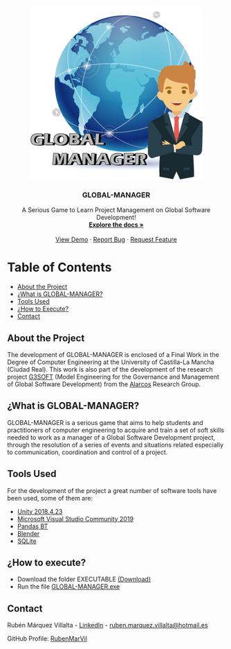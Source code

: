 <br />
<p align="center">
  <a href="https://github.com/RubenMarVil/Global-Manager_TFG">
    <img src="GLOBAL-MANAGER/Assets/GUI/Icons/ICONO.png" alt="Logo" width="400" height="400">
  </a>

  <h3 align="center">GLOBAL-MANAGER</h3>

  <p align="center">
    A Serious Game to Learn Project Management on Global Software Development!
    <br />
    <a href="https://github.com/RubenMarVil/Global-Manager_TFG"><strong>Explore the docs »</strong></a>
    <br />
    <br />
    <a href="https://github.com/RubenMarVil/Global-Manager_TFG/blob/master/Demo_GLOBAL-MANAGER.mkv">View Demo</a>
    ·
    <a href="https://github.com/RubenMarVil/Global-Manager_TFG/issues">Report Bug</a>
    ·
    <a href="https://github.com/RubenMarVil/Global-Manager_TFG/pulls">Request Feature</a>
  </p>
</p>

# Table of Contents
* [About the Project](#about-the-project)
* [¿What is GLOBAL-MANAGER?](#global-manager)
* [Tools Used](#tool-used)
* [¿How to Execute?](#execute)
* [Contact](#contact)

## About the Project
The development of GLOBAL-MANAGER is enclosed of a Final Work in the Degree of Computer Engineering at the University of Castilla-La Mancha (Ciudad Real). This work is also part of the development of the research project [G3SOFT](https://alarcos.esi.uclm.es/proyectos/G3SOFT/index.php) (Model Engineering for the Governance and Management of Global Software Development) from the [Alarcos](https://alarcos.esi.uclm.es/index.php) Research Group.

## ¿What is GLOBAL-MANAGER?
GLOBAL-MANAGER is a serious game that aims to help students and practitioners of computer engineering to acquire and train a set of soft skills needed to work as a manager of a Global Software Development project, through the resolution of a series of events and situations related especially to communication, coordination and control of a project.

## Tools Used
For the development of the project a great number of software tools have been used, some of them are:
* [Unity 2018.4.23](https://unity.com/)
* [Microsoft Visual Studio Community 2019](https://visualstudio.microsoft.com/es/vs/community/)
* [Pandas BT](http://www.pandabehaviour.com/?page_id=23)
* [Blender](https://www.blender.org/)
* [SQLite](https://sqlite.org/index.html)

## ¿How to execute?
* Download the folder EXECUTABLE [(Download)](https://minhaskamal.github.io/DownGit/#/home?url=https://github.com/RubenMarVil/Global-Manager_TFG/tree/master/EXECUTABLE)
* Run the file [GLOBAL-MANAGER.exe](./EXECUTABLE/GLOBAL-MANAGER.exe)

## Contact
Rubén Márquez Villalta - [LinkedIn](https://www.linkedin.com/in/ruben-marquez-villalta/) - ruben.marquez.villalta@hotmail.es

GitHub Profile: [RubenMarVil](https://github.com/RubenMarVil)
